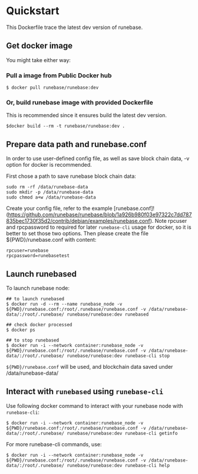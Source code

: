 # Quickstart

This Dockerfile trace the latest dev version of runebase.

## Get docker image

You might take either way:

### Pull a image from Public Docker hub

```
$ docker pull runebase/runebase:dev
```

### Or, build runebase image with provided Dockerfile

This is recommended since it ensures build the latest dev version.

```
$docker build --rm -t runebase/runebase:dev .
```

## Prepare data path and runebase.conf

In order to use user-defined config file, as well as save block chain data, -v option for docker is recommended.

First chose a path to save runebase block chain data:

```
sudo rm -rf /data/runebase-data
sudo mkdir -p /data/runebase-data
sudo chmod a+w /data/runebase-data
```

Create your config file, refer to the example [runebase.conf]!(https://github.com/runebase/runebase/blob/1a926b980f03e97322c7dd787835bec1730f35d2/contrib/debian/examples/runebase.conf). Note rpcuser and rpcpassword to required for later `runebase-cli` usage for docker, so it is better to set those two options. Then please create the file ${PWD}/runebase.conf with content:

```
rpcuser=runebase
rpcpassword=runebasetest
```
## Launch runebased

To launch runebase node:

```
## to launch runebased
$ docker run -d --rm --name runebase_node -v ${PWD}/runebase.conf:/root/.runebase/runebase.conf -v /data/runebase-data/:/root/.runebase/ runebase/runebase:dev runebased

## check docker processed
$ docker ps

## to stop runebased
$ docker run -i --network container:runebase_node -v ${PWD}/runebase.conf:/root/.runebase/runebase.conf -v /data/runebase-data/:/root/.runebase/ runebase/runebase:dev runebase-cli stop
```

`${PWD}/runebase.conf` will be used, and blockchain data saved under /data/runebase-data/

## Interact with `runebased` using `runebase-cli`

Use following docker command to interact with your runebase node with `runebase-cli`:

```
$ docker run -i --network container:runebase_node -v ${PWD}/runebase.conf:/root/.runebase/runebase.conf -v /data/runebase-data/:/root/.runebase/ runebase/runebase:dev runebase-cli getinfo
```

For more runebase-cli commands, use:

```
$ docker run -i --network container:runebase_node -v ${PWD}/runebase.conf:/root/.runebase/runebase.conf -v /data/runebase-data/:/root/.runebase/ runebase/runebase:dev runebase-cli help
```

